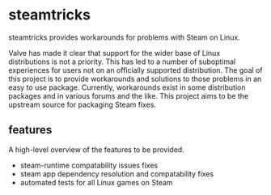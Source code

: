 # steamtricks

steamtricks provides workarounds for problems with Steam on Linux.

Valve has made it clear that support for the wider base of Linux distributions
is not a priority. This has led to a number of suboptimal experiences for users
not on an officially supported distribution. The goal of this project is to
provide workarounds and solutions to those problems in an easy to use package.
Currently, workarounds exist in some distribution packages and in various forums
and the like. This project aims to be the upstream source for packaging Steam
fixes.

## features

A high-level overview of the features to be provided.

- steam-runtime compatability issues fixes
- steam app dependency resolution and compatability fixes
- automated tests for all Linux games on Steam
